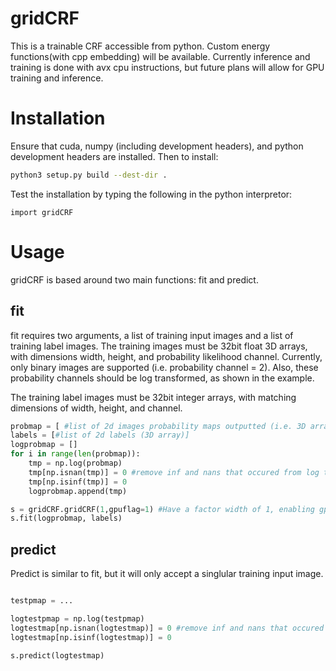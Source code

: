 # gridCRF

This is a trainable CRF accessible from python. Custom energy functions(with cpp embedding) will be available. Currently inference and training is done with avx cpu instructions, but future plans will allow for GPU training and inference.

# Installation

Ensure that cuda, numpy (including development headers), and python development headers are installed.
Then to install:

```bash
python3 setup.py build --dest-dir .
```

Test the installation by typing the following in the python interpretor:

```
import gridCRF
```


# Usage

gridCRF is based around two main functions: fit and predict.

## fit
fit requires two arguments, a list of training input images and a list of training label images. The training images must be 32bit float 3D arrays, with dimensions width, height, and probability likelihood channel. Currently, only binary images are supported (i.e. probability channel = 2). Also, these probability channels should be log transformed, as shown in the example.

The training label images must be 32bit integer arrays, with matching dimensions of width, height, and channel.

```python
probmap = [ #list of 2d images probability maps outputted (i.e. 3D array)]
labels = [#list of 2d labels (3D array)]
logprobmap = []
for i in range(len(probmap)):
    tmp = np.log(probmap)
    tmp[np.isnan(tmp)] = 0 #remove inf and nans that occured from log transforming
    tmp[np.isinf(tmp)] = 0
    logprobmap.append(tmp)

s = gridCRF.gridCRF(1,gpuflag=1) #Have a factor width of 1, enabling gpu inference
s.fit(logprobmap, labels)


```


## predict

Predict is similar to fit, but it will only accept a singlular training input image.


```python

testpmap = ...

logtestpmap = np.log(testpmap)
logtestmap[np.isnan(logtestmap)] = 0 #remove inf and nans that occured from log transforming
logtestmap[np.isinf(logtestmap)] = 0

s.predict(logtestmap)

```

